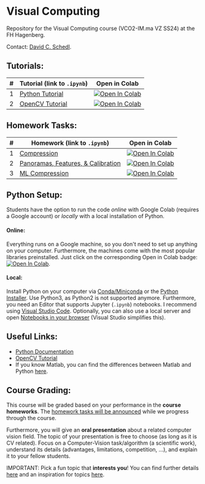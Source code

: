 # Visual Computing

Repository for the Visual Computing course (VCO2-IM.ma VZ SS24) at the FH Hagenberg. 

Contact: [David C. Schedl](mailto:david.schedl@fh-hagenberg.at).

## Tutorials:

| # | Tutorial (link to `.ipynb`)  | Open in Colab  |
|---|---|---|
| 1 | [Python Tutorial](./01_PythonTutorial.ipynb) | [![Open In Colab](https://colab.research.google.com/assets/colab-badge.svg)](https://colab.research.google.com/github/Digital-Media/vco/blob/main/01_PythonTutorial.ipynb) |
| 2 | [OpenCV Tutorial](./02_OpenCV.ipynb) | [![Open In Colab](https://colab.research.google.com/assets/colab-badge.svg)](https://colab.research.google.com/github/Digital-Media/vco/blob/main/02_OpenCV.ipynb) |
<!--
| 3 | [Filters](./03_Filters.ipynb) | [![Open In Colab](https://colab.research.google.com/assets/colab-badge.svg)](https://colab.research.google.com/github/Digital-Media/vco/blob/main/03_Filters.ipynb) |
| 4 | [Edges and Lines](./04_Edges.ipynb) | [![Open In Colab](https://colab.research.google.com/assets/colab-badge.svg)](https://colab.research.google.com/github/Digital-Media/vco/blob/main/04_Edges.ipynb) |
| 5 | [Corners and Featuers](05_Features.ipynb) | [![Open In Colab](https://colab.research.google.com/assets/colab-badge.svg)](https://colab.research.google.com/github/Digital-Media/vco/blob/main/05_Features.ipynb) |
| 6 | [Alignment](06_Alignment.ipynb) | [![Open In Colab](https://colab.research.google.com/assets/colab-badge.svg)](https://colab.research.google.com/github/Digital-Media/vco/blob/main/06_Alignment.ipynb) |
| 7 | [Stereo](07_Stereo.ipynb) | [![Open In Colab](https://colab.research.google.com/assets/colab-badge.svg)](https://colab.research.google.com/github/Digital-Media/vco/blob/main/07_Stereo.ipynb) |
| 8 | [(recap) Neural Networks](08_NNs.ipynb) | [![Open In Colab](https://colab.research.google.com/assets/colab-badge.svg)](https://colab.research.google.com/github/Digital-Media/vco/blob/main/08_NNs.ipynb) |
| 9a | [CNN (LeNet in TensorFlow)](09a_CNN.ipynb) | [![Open In Colab](https://colab.research.google.com/assets/colab-badge.svg)](https://colab.research.google.com/github/Digital-Media/vco/blob/main/09a_CNN.ipynb) |
| 9b | [CNN (LeNet in PyTorch)](09b_CNN.ipynb) | [![Open In Colab](https://colab.research.google.com/assets/colab-badge.svg)](https://colab.research.google.com/github/Digital-Media/vco/blob/main/09b_CNN.ipynb) |
| 10 | [Transfer Learning a CNN](10_TL.ipynb) | [![Open In Colab](https://colab.research.google.com/assets/colab-badge.svg)](https://colab.research.google.com/github/Digital-Media/vco/blob/main/10_TL.ipynb) |
| 11 | [Image representation with an MLP](11_IMLP.ipynb) | [![Open In Colab](https://colab.research.google.com/assets/colab-badge.svg)](https://colab.research.google.com/github/Digital-Media/vco/blob/main/11_IMLP.ipynb) |
| 12 | [Object Detection](12_OD.ipynb) | [![Open In Colab](https://colab.research.google.com/assets/colab-badge.svg)](https://colab.research.google.com/github/Digital-Media/vco/blob/main/12_OD.ipynb) |
-->

[^1]: Using Colab is highly recommended for these tutorial(s).


## Homework Tasks:

| # | Homework (link to `.ipynb`)  | Open in Colab  |
|---|---|---|
| 1 | [Compression](./HW01_Compression.ipynb) | [![Open In Colab](https://colab.research.google.com/assets/colab-badge.svg)](https://colab.research.google.com/github/Digital-Media/vco/blob/main/HW01_Compression.ipynb) |
| 2 | [Panoramas, Features, & Calibration](./HW02_Calibration.ipynb) | [![Open In Colab](https://colab.research.google.com/assets/colab-badge.svg)](https://colab.research.google.com/github/Digital-Media/vco/blob/main/HW02_Calibration.ipynb) |
| 3 | [ML Compression](./HW03_ML.ipynb) | [![Open In Colab](https://colab.research.google.com/assets/colab-badge.svg)](https://colab.research.google.com/github/Digital-Media/vco/blob/main/HW03_ML.ipynb) |

<!--
2. [Circles and Features](./HW02_Circles.ipynb) -- Colab: [![Open In Colab](https://colab.research.google.com/assets/colab-badge.svg)](https://colab.research.google.com/github/Digital-Media/vco/blob/main/HW02_Circles.ipynb)
3. [Camera Calibration](./HW03_Calibration.ipynb) -- Colab: [![Open In Colab](https://colab.research.google.com/assets/colab-badge.svg)](https://colab.research.google.com/github/Digital-Media/vco/blob/main/HW03_Calibration.ipynb)
4. [Autoencoder Compression](./HW04_Autoencoder.ipynb) -- Colab: [![Open In Colab](https://colab.research.google.com/assets/colab-badge.svg)](https://colab.research.google.com/github/Digital-Media/vco/blob/main/HW04_Autoencoder.ipynb)
-->



## Python Setup:

Students have the option to run the code *online* with Google Colab (requires a Google account) or *locally* with a local installation of Python.

#### Online: 
Everything runs on a Google machine, so you don't need to set up anything on your computer. Furthermore, the machines come with the most popular libraries preinstalled. 
Just click on the corresponding Open in Colab badge: [![Open In Colab](https://colab.research.google.com/assets/colab-badge.svg)](#tutorials).

#### Local:
Install Python on your computer via [Conda/Miniconda](https://conda.io/projects/conda/en/latest/user-guide/install/windows.html) or the [Python Installer](https://www.python.org/downloads/). Use Python3, as Python2 is not supported anymore. Furthermore, you need an Editor that supports Jupyter (`.ipynb`)  notebooks. I recommend using [Visual Studio Code](https://code.visualstudio.com/download). Optionally, you can also use a local server and open [Notebooks in your browser](https://test-jupyter.readthedocs.io/en/latest/install.html) (Visual Studio simplifies this).

## Useful Links:
* [Python Documentation](https://docs.python.org/3.8/)
* [OpenCV Tutorial](https://docs.opencv.org/master/d9/df8/tutorial_root.html)
* If you know Matlab, you can find the differences between Matlab and Python [here](https://numpy.org/doc/stable/user/numpy-for-matlab-users.html).

## Course Grading:
This course will be graded based on your performance in the **course homeworks**. 
The [homework tasks will be announced](#Homework-Tasks) while we progress through the course.

Furthermore, you will give an **oral presentation** about a related computer vision field.
The topic of your presentation is free to choose (as long as it is CV related). 
Focus on a Computer-Vision task/algorithm (a scientific work), understand its details (advantages, limitations, competition, ...), and explain it to your fellow students. 

IMPORTANT: Pick a fun topic that **interests you**! You can find further details [here](../images/RW.md) and an inspiration for topics [here](../images/TOPICS.md).

